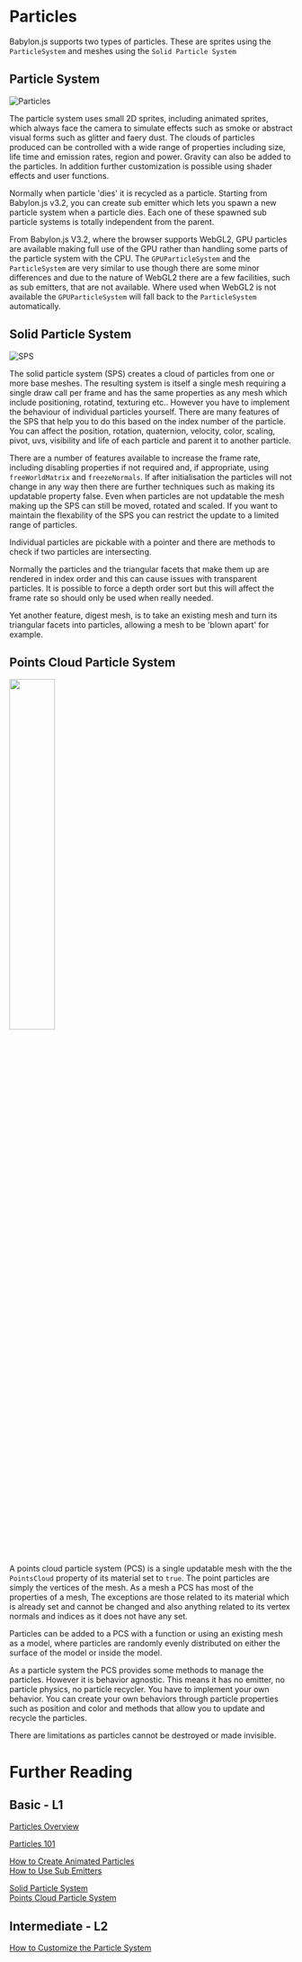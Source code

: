 # Particles

Babylon.js supports two types of particles. These are sprites using the `ParticleSystem` and meshes using the `Solid Particle System`

## Particle System

![Particles](/img/features/particle0.png)

The particle system uses small 2D sprites, including animated sprites, which always face the camera to simulate effects such as smoke or abstract visual forms such as glitter and faery dust. The clouds of particles produced can be controlled with a wide range of properties including size, life time and emission rates, region and power. Gravity can also be added to the particles. In addition further customization is possible using shader effects and user functions.

Normally when particle 'dies' it is recycled as a particle. Starting from Babylon.js v3.2, you can create sub emitter which lets you spawn a new particle system when a particle dies. Each one of these spawned sub particle systems is totally independent from the parent.

From Babylon.js V3.2, where the browser supports WebGL2, GPU particles are available making full use of the GPU rather than handling some parts of the particle system with the CPU. The `GPUParticleSystem` and the `ParticleSystem` are very similar to use though there are some minor differences and due to the nature of WebGL2 there are a few facilities, such as sub emitters, that are not available. Where used when WebGL2 is not available the `GPUParticleSystem` will fall back to the `ParticleSystem` automatically.

## Solid Particle System

![SPS](/img/features/particle1.png)

The solid particle system (SPS) creates a cloud of particles from one or more base meshes. The resulting system is itself a single mesh requiring a single draw call per frame and has the same properties as any mesh which include positioning, rotatind, texturing etc.. However you have to implement the behaviour of individual particles yourself. There are many features of the SPS that help you to do this based on the index number of the particle. You can affect the position, rotation, quaternion, velocity, color, scaling, pivot, uvs, visibility and life of each particle and parent it to another particle.

There are a number of features available to increase the frame rate, including disabling properties if not required and, if appropriate, using `freeWorldMatrix` and `freezeNormals`. If after initialisation the particles will not change in any way then there are further techniques such as making its updatable property false. Even when particles are not updatable the mesh making up the SPS can still be moved, rotated and scaled. If you want to maintain the flexability of the SPS you can restrict the update to a limited range of particles.

Individual particles are pickable with a pointer and there are methods to check if two particles are intersecting.

Normally the particles and the triangular facets that make them up are rendered in index order and this can cause issues with transparent particles. It is possible to force a depth order sort but this will affect the frame rate so should only be used when really needed.

Yet another feature, digest mesh, is to take an existing mesh and turn its triangular facets into particles, allowing a mesh to be 'blown apart' for example.

## Points Cloud Particle System

<img src = "/img/how_to/particles/points4.jpg" width = "40%">

A points cloud particle system (PCS)  is a single updatable mesh with the the `PointsCloud` property of its material set to `true`. The point particles are simply the vertices of the mesh. As a mesh a PCS has most of the properties of a mesh, The exceptions are those related to its material which is already set and cannot be changed and also anything related to its vertex normals and indices as it does not have any set.  

Particles can be added to a PCS with a function or using an existing mesh as a model, where particles are randomly evenly distributed on either the surface of the model or inside the model.

As a particle system the PCS provides some methods to manage the particles. However it is behavior agnostic. This means it has no emitter, no particle physics, no particle recycler. You have to implement your own behavior. You can create your own behaviors through particle properties such as position and color and methods that allow you to update and recycle the particles. 

There are limitations as particles cannot be destroyed or made invisible.

# Further Reading

## Basic - L1

[Particles Overview](/features/Particles)  

[Particles 101](/babylon101/particles)

[How to Create Animated Particles](/how_to/Animate)  
[How to Use Sub Emitters](/how_to/Sub_Emitters)

[Solid Particle System](/How_To/Solid_Particles)  
[Points Cloud Particle System](/How_To/point_Cloud_Particles)

## Intermediate - L2
[How to Customize the Particle System](/how_to/Customise)
